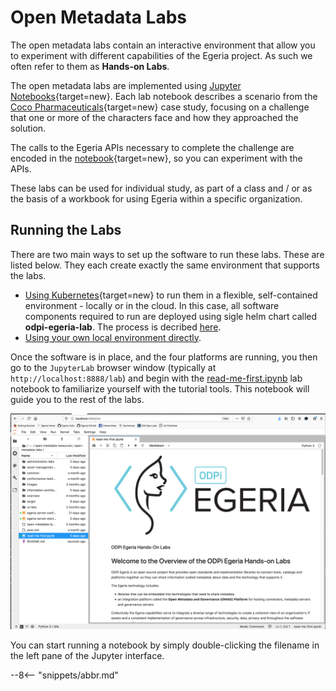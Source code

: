 <!-- SPDX-License-Identifier: CC-BY-4.0 -->
<!-- Copyright Contributors to the ODPi Egeria project. -->

# Open Metadata Labs

The open metadata labs contain an interactive environment that allow you to experiment with different capabilities of the Egeria project.  As such we often refer to them as **Hands-on Labs**.

The open metadata labs are implemented using [Jupyter Notebooks](/education/tutorials/jupyter-tutorial/overview){target=new}.  Each lab notebook describes a scenario from the [Coco Pharmaceuticals](https://github.com/odpi/data-governance/tree/main/docs/coco-pharmaceuticals){target=new} case study, focusing on a challenge that one or more of the characters face and how they approached the solution.

The calls to the Egeria APIs necessary to complete the challenge are encoded in the [notebook](/education/tutorials/jupyter-tutorial/overview){target=new}, so you can experiment with the APIs.

These labs can be used for individual study, as part of a class and / or as the basis of a workbook for using Egeria within a specific organization.

## Running the Labs

There are two main ways to set up the software to run these labs.  These are listed below. They each create exactly the same environment that supports the labs. 

* [Using Kubernetes](/guides/operations/kubernetes){target=new} to run them in a flexible, self-contained environment - locally or in the cloud. 
In this case, all software components required to run are deployed using sigle helm chart called **odpi-egeria-lab**. The process is decribed [here](/guides/operations/kubernetes/charts/lab/).
* [Using your own local environment directly](/education/open-metadata-labs/running-natively).

Once the software is in place, and the four platforms are running, you then go to the `JupyterLab` browser window (typically at `http://localhost:8888/lab`) and begin with the [read-me-first.ipynb](https://github.com/odpi/egeria-jupyter-notebooks/blob/main/read-me-first.ipynb) lab notebook to familiarize yourself with the tutorial tools.  This notebook will guide you to the rest of the labs.


![Read me first Jupyter Notebook](/education/tutorials/jupyter-tutorial/jupyter-notebook-browser-window.png)


You can start running a notebook by simply double-clicking the filename in the left pane of the Jupyter interface.

--8<-- "snippets/abbr.md"
